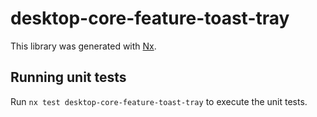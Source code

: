 # desktop-core-feature-toast-tray

This library was generated with [Nx](https://nx.dev).


## Running unit tests

Run `nx test desktop-core-feature-toast-tray` to execute the unit tests.

